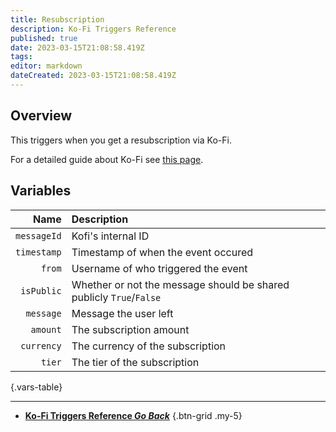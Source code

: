 ```yaml
---
title: Resubscription
description: Ko-Fi Triggers Reference
published: true
date: 2023-03-15T21:08:58.419Z
tags: 
editor: markdown
dateCreated: 2023-03-15T21:08:58.419Z
---
```


## Overview
This triggers when you get a resubscription via Ko-Fi.

For a detailed guide about Ko-Fi see [this page](/Integrations/Ko-Fi).

## Variables
Name | Description
----:|:------------
`messageId` | Kofi's internal ID
`timestamp` | Timestamp of when the event occured
`from` | Username of who triggered the event
`isPublic` | Whether or not the message should be shared publicly `True`/`False`
`message` | Message the user left
`amount` | The subscription amount
`currency` | The currency of the subscription
`tier` | The tier of the subscription
{.vars-table}

---

- [<i class="mdi mdi-chevron-left"></i>**Ko-Fi Triggers Reference *Go Back***](/Triggers/Ko-Fi)
{.btn-grid .my-5}